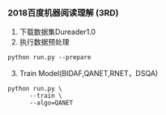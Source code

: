 ### 2018百度机器阅读理解 (3RD)  

1.  下载数据集Dureader1.0  
2.  执行数据预处理
```
python run.py --prepare
```

3.  Train Model(BIDAF,QANET,RNET，DSQA)  
```
python run.py \
      --train \
      --algo=QANET
```